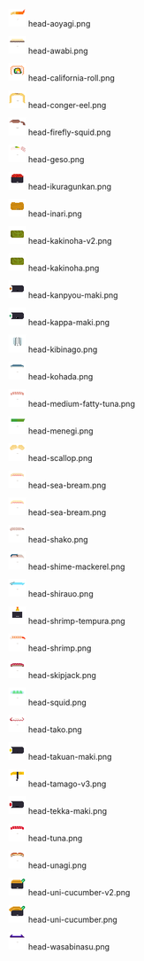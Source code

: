 ![head-aoyagi.png](head-aoyagi.png) head-aoyagi.png

![head-awabi.png](head-awabi.png) head-awabi.png

![head-california-roll.png](head-california-roll.png) head-california-roll.png

![head-conger-eel.png](head-conger-eel.png) head-conger-eel.png

![head-firefly-squid.png](head-firefly-squid.png) head-firefly-squid.png

![head-geso.png](head-geso.png) head-geso.png

![head-ikuragunkan.png](head-ikuragunkan.png) head-ikuragunkan.png

![head-inari.png](head-inari.png) head-inari.png

![head-kakinoha-v2.png](head-kakinoha-v2.png) head-kakinoha-v2.png

![head-kakinoha.png](head-kakinoha.png) head-kakinoha.png

![head-kanpyou-maki.png](head-kanpyou-maki.png) head-kanpyou-maki.png

![head-kappa-maki.png](head-kappa-maki.png) head-kappa-maki.png

![head-kibinago.png](head-kibinago.png) head-kibinago.png

![head-kohada.png](head-kohada.png) head-kohada.png

![head-medium-fatty-tuna.png](head-medium-fatty-tuna.png) head-medium-fatty-tuna.png

![head-menegi.png](head-menegi.png) head-menegi.png

![head-scallop.png](head-scallop.png) head-scallop.png

![head-sea-bream.png](head-sea-bream.png) head-sea-bream.png

![head-sea-​​bream.png](head-sea-​​bream.png) head-sea-​​bream.png

![head-shako.png](head-shako.png) head-shako.png

![head-shime-mackerel.png](head-shime-mackerel.png) head-shime-mackerel.png

![head-shirauo.png](head-shirauo.png) head-shirauo.png

![head-shrimp-tempura.png](head-shrimp-tempura.png) head-shrimp-tempura.png

![head-shrimp.png](head-shrimp.png) head-shrimp.png

![head-skipjack.png](head-skipjack.png) head-skipjack.png

![head-squid.png](head-squid.png) head-squid.png

![head-tako.png](head-tako.png) head-tako.png

![head-takuan-maki.png](head-takuan-maki.png) head-takuan-maki.png

![head-tamago-v3.png](head-tamago-v3.png) head-tamago-v3.png

![head-tekka-maki.png](head-tekka-maki.png) head-tekka-maki.png

![head-tuna.png](head-tuna.png) head-tuna.png

![head-unagi.png](head-unagi.png) head-unagi.png

![head-uni-cucumber-v2.png](head-uni-cucumber-v2.png) head-uni-cucumber-v2.png

![head-uni-cucumber.png](head-uni-cucumber.png) head-uni-cucumber.png

![head-wasabinasu.png](head-wasabinasu.png) head-wasabinasu.png